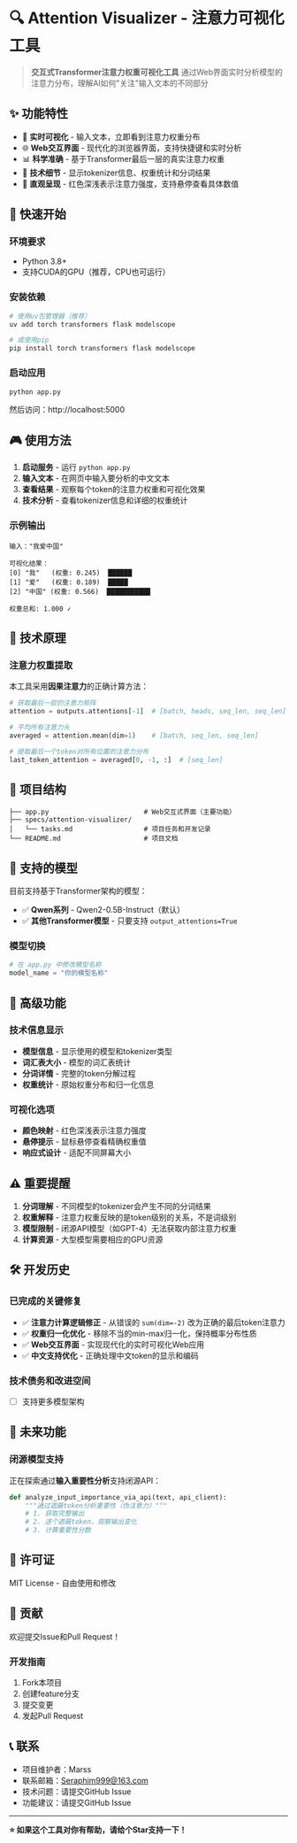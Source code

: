 # 🔍 Attention Visualizer - 注意力可视化工具

> **交互式Transformer注意力权重可视化工具**
> 通过Web界面实时分析模型的注意力分布，理解AI如何"关注"输入文本的不同部分

## ✨ 功能特性

- 🎯 **实时可视化** - 输入文本，立即看到注意力权重分布
- 🌐 **Web交互界面** - 现代化的浏览器界面，支持快捷键和实时分析
- 📊 **科学准确** - 基于Transformer最后一层的真实注意力权重
- 🔧 **技术细节** - 显示tokenizer信息、权重统计和分词结果
- 🎨 **直观呈现** - 红色深浅表示注意力强度，支持悬停查看具体数值

## 🚀 快速开始

### 环境要求
- Python 3.8+
- 支持CUDA的GPU（推荐，CPU也可运行）

### 安装依赖
```bash
# 使用uv包管理器（推荐）
uv add torch transformers flask modelscope

# 或使用pip
pip install torch transformers flask modelscope
```

### 启动应用
```bash
python app.py
```

然后访问：http://localhost:5000

## 🎮 使用方法

1. **启动服务** - 运行 `python app.py`
2. **输入文本** - 在网页中输入要分析的中文文本
3. **查看结果** - 观察每个token的注意力权重和可视化效果
4. **技术分析** - 查看tokenizer信息和详细的权重统计

### 示例输出
```
输入："我爱中国"

可视化结果：
[0] "我"   (权重: 0.245)  ██████
[1] "爱"   (权重: 0.189)  █████
[2] "中国" (权重: 0.566)  ███████████

权重总和: 1.000 ✓
```

## 🔬 技术原理

### 注意力权重提取
本工具采用**因果注意力**的正确计算方法：

```python
# 获取最后一层的注意力矩阵
attention = outputs.attentions[-1]  # [batch, heads, seq_len, seq_len]

# 平均所有注意力头
averaged = attention.mean(dim=1)    # [batch, seq_len, seq_len]

# 提取最后一个token对所有位置的注意力分布
last_token_attention = averaged[0, -1, :]  # [seq_len]
```

## 📁 项目结构

```
├── app.py                        # Web交互式界面（主要功能）
├── specs/attention-visualizer/
│   └── tasks.md                  # 项目任务和开发记录
└── README.md                     # 项目文档
```

## 🎯 支持的模型

目前支持基于Transformer架构的模型：

- ✅ **Qwen系列** - Qwen2-0.5B-Instruct（默认）
- ✅ **其他Transformer模型** - 只要支持 `output_attentions=True`

### 模型切换
```python
# 在 app.py 中修改模型名称
model_name = "你的模型名称"
```

## 🔧 高级功能

### 技术信息显示
- **模型信息** - 显示使用的模型和tokenizer类型
- **词汇表大小** - 模型的词汇表统计
- **分词详情** - 完整的token分解过程
- **权重统计** - 原始权重分布和归一化信息

### 可视化选项
- **颜色映射** - 红色深浅表示注意力强度
- **悬停提示** - 鼠标悬停查看精确权重值
- **响应式设计** - 适配不同屏幕大小

## ⚠️ 重要提醒

1. **分词理解** - 不同模型的tokenizer会产生不同的分词结果
2. **权重解释** - 注意力权重反映的是token级别的关系，不是词级别
3. **模型限制** - 闭源API模型（如GPT-4）无法获取内部注意力权重
4. **计算资源** - 大型模型需要相应的GPU资源

## 🛠️ 开发历史

### 已完成的关键修复
- ✅ **注意力计算逻辑修正** - 从错误的 `sum(dim=-2)` 改为正确的最后token注意力
- ✅ **权重归一化优化** - 移除不当的min-max归一化，保持概率分布性质
- ✅ **Web交互界面** - 实现现代化的实时可视化Web应用
- ✅ **中文支持优化** - 正确处理中文token的显示和编码

### 技术债务和改进空间
- [ ] 支持更多模型架构

## 🔮 未来功能

### 闭源模型支持
正在探索通过**输入重要性分析**支持闭源API：
```python
def analyze_input_importance_via_api(text, api_client):
    """通过遮蔽token分析重要性（伪注意力）"""
    # 1. 获取完整输出
    # 2. 逐个遮蔽token，观察输出变化
    # 3. 计算重要性分数
```

## 📄 许可证

MIT License - 自由使用和修改

## 🤝 贡献

欢迎提交Issue和Pull Request！

### 开发指南
1. Fork本项目
2. 创建feature分支
3. 提交变更
4. 发起Pull Request

## 📞 联系

- 项目维护者：Marss
- 联系邮箱：Seraphim999@163.com
- 技术问题：请提交GitHub Issue
- 功能建议：请提交GitHub Issue

---

**⭐ 如果这个工具对你有帮助，请给个Star支持一下！**